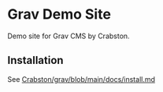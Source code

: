 # Grav Demo Site

Demo site for Grav CMS by Crabston.

## Installation

See [Crabston/grav/blob/main/docs/install.md](https://github.com/Crabston/grav/blob/main/docs/install.md)
